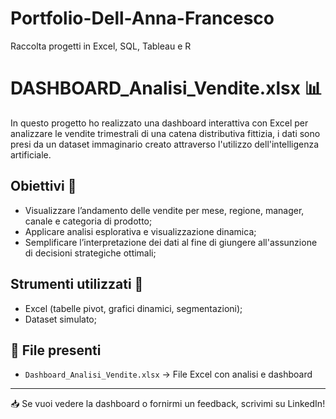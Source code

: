 # Portfolio-Dell-Anna-Francesco
Raccolta progetti in Excel, SQL, Tableau e R

# DASHBOARD_Analisi_Vendite.xlsx 📊
In questo progetto ho realizzato una dashboard interattiva con Excel per analizzare le vendite trimestrali di una catena distributiva fittizia, i dati sono presi da un dataset immaginario creato attraverso l'utilizzo dell'intelligenza artificiale.
## Obiettivi 🎯
- Visualizzare l’andamento delle vendite per mese, regione, manager, canale e categoria di prodotto;
- Applicare analisi esplorativa e visualizzazione dinamica;
- Semplificare l’interpretazione dei dati al fine di giungere all'assunzione di decisioni strategiche ottimali;
## Strumenti utilizzati 🔧
- Excel (tabelle pivot, grafici dinamici, segmentazioni);
- Dataset simulato;
## 📁 File presenti
- `Dashboard_Analisi_Vendite.xlsx` → File Excel con analisi e dashboard
---
📥 Se vuoi vedere la dashboard o fornirmi un feedback, scrivimi su LinkedIn!
